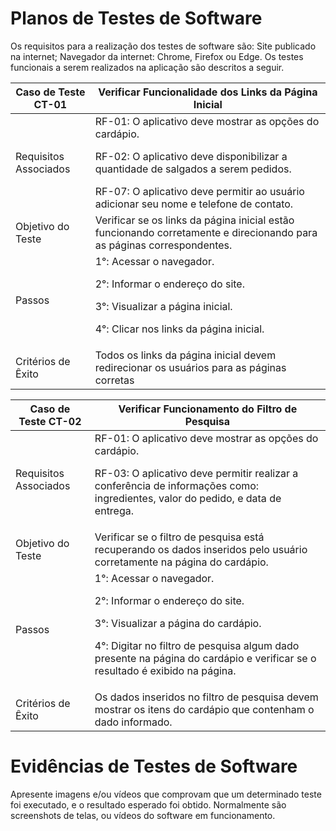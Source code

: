 # Planos de Testes de Software

Os requisitos para a realização dos testes de software são:
Site publicado na internet;
Navegador da internet: Chrome, Firefox ou Edge.
Os testes funcionais a serem realizados na aplicação são descritos a seguir.

| Caso de Teste CT-01| Verificar Funcionalidade dos Links da Página Inicial |
|-------------------|--------------------
| Requisitos Associados | RF-01: O aplicativo deve mostrar as opções do cardápio. <p>RF-02: O aplicativo deve disponibilizar a quantidade de salgados a serem pedidos.</p> RF-07: O aplicativo deve permitir ao usuário adicionar seu nome e telefone de contato.|
|Objetivo do Teste| Verificar se os links da página inicial estão funcionando corretamente e direcionando para as páginas correspondentes.
|Passos| 1°: Acessar o navegador.<p>2°: Informar o endereço do site.</p>3°: Visualizar a página inicial. <p>4°: Clicar nos links da página inicial.</p>
|Critérios de Êxito|Todos os links da página inicial devem redirecionar os usuários para as páginas corretas|

| Caso de Teste CT-02 | Verificar Funcionamento do Filtro de Pesquisa|
|------------------|-------------------
|Requisitos Associados| RF-01: O aplicativo deve mostrar as opções do cardápio. <p>RF-03: O aplicativo deve permitir realizar a conferência de informações como: ingredientes, valor do pedido, e data de entrega. </p>
|Objetivo do Teste| Verificar se o filtro de pesquisa está recuperando os dados inseridos pelo usuário corretamente na página do cardápio.
|Passos| 1°: Acessar o navegador.<p>2°: Informar o endereço do site.</p>3°: Visualizar a página do cardápio.<p>4°: Digitar no filtro de pesquisa algum dado presente na página do cardápio e verificar se o resultado é exibido na página.</p>
|Critérios de Êxito| Os dados inseridos no filtro de pesquisa devem mostrar os itens do cardápio que contenham o dado informado.|


 
# Evidências de Testes de Software

Apresente imagens e/ou vídeos que comprovam que um determinado teste foi executado, e o resultado esperado foi obtido. Normalmente são screenshots de telas, ou vídeos do software em funcionamento.
